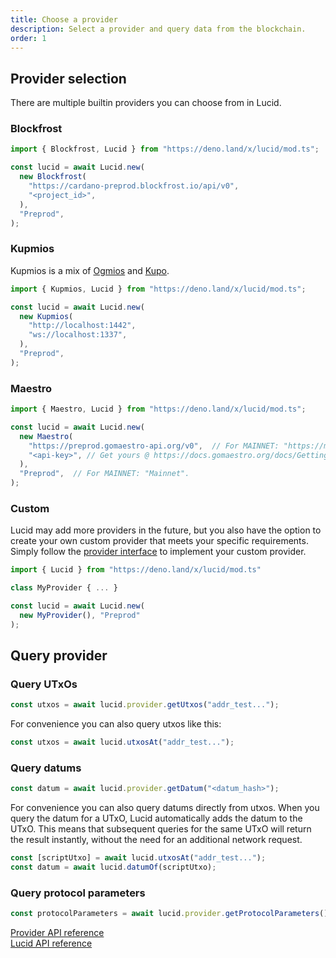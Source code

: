 ```yaml
---
title: Choose a provider
description: Select a provider and query data from the blockchain. 
order: 1
---
```


## Provider selection

There are multiple builtin providers you can choose from in Lucid.

### Blockfrost

```js
import { Blockfrost, Lucid } from "https://deno.land/x/lucid/mod.ts";

const lucid = await Lucid.new(
  new Blockfrost(
    "https://cardano-preprod.blockfrost.io/api/v0",
    "<project_id>",
  ),
  "Preprod",
);
```

### Kupmios

Kupmios is a mix of [Ogmios](https://ogmios.dev/) and
[Kupo](https://cardanosolutions.github.io/kupo/).

```js
import { Kupmios, Lucid } from "https://deno.land/x/lucid/mod.ts";

const lucid = await Lucid.new(
  new Kupmios(
    "http://localhost:1442",
    "ws://localhost:1337",
  ),
  "Preprod",
);
```

### Maestro

```js
import { Maestro, Lucid } from "https://deno.land/x/lucid/mod.ts";

const lucid = await Lucid.new(
  new Maestro(
    "https://preprod.gomaestro-api.org/v0",  // For MAINNET: "https://mainnet.gomaestro-api.org/v0".
    "<api-key>", // Get yours @ https://docs.gomaestro.org/docs/Getting-started/Sign-up-login.
  ),
  "Preprod",  // For MAINNET: "Mainnet".
);
```

### Custom

Lucid may add more providers in the future, but you also have the option to
create your own custom provider that meets your specific requirements. Simply
follow the
[provider interface](https://deno.land/x/lucid@0.10.1/mod.ts?s=Provider) to
implement your custom provider.

```js
import { Lucid } from "https://deno.land/x/lucid/mod.ts"

class MyProvider { ... }

const lucid = await Lucid.new(
  new MyProvider(), "Preprod"
);
```

## Query provider

### Query UTxOs

```js
const utxos = await lucid.provider.getUtxos("addr_test...");
```

For convenience you can also query utxos like this:

```js
const utxos = await lucid.utxosAt("addr_test...");
```

### Query datums

```js
const datum = await lucid.provider.getDatum("<datum_hash>");
```

For convenience you can also query datums directly from utxos. When you query
the datum for a UTxO, Lucid automatically adds the datum to the UTxO. This means
that subsequent queries for the same UTxO will return the result instantly,
without the need for an additional network request.

```js
const [scriptUtxo] = await lucid.utxosAt("addr_test...");
const datum = await lucid.datumOf(scriptUtxo);
```

### Query protocol parameters

```js
const protocolParameters = await lucid.provider.getProtocolParameters();
```

[Provider API reference](https://deno.land/x/lucid@0.10.1/mod.ts?s=Provider)\
[Lucid API reference](https://deno.land/x/lucid@0.10.1/mod.ts?s=Lucid)
